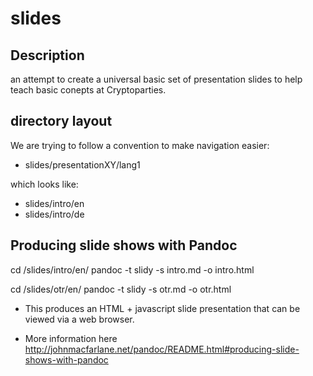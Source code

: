 slides
======

Description
-----------
an attempt to create a universal basic set of presentation slides to help teach basic conepts at Cryptoparties.

directory layout
----------------
We are trying to follow a convention to make navigation easier:
* slides/presentationXY/lang1

which looks like:

* slides/intro/en
* slides/intro/de

Producing slide shows with Pandoc
---------------------------------
cd /slides/intro/en/
pandoc -t slidy -s intro.md -o intro.html

cd /slides/otr/en/
pandoc -t slidy -s otr.md -o otr.html

* This produces an HTML + javascript slide presentation that can be viewed via a web browser.

* More information here http://johnmacfarlane.net/pandoc/README.html#producing-slide-shows-with-pandoc
